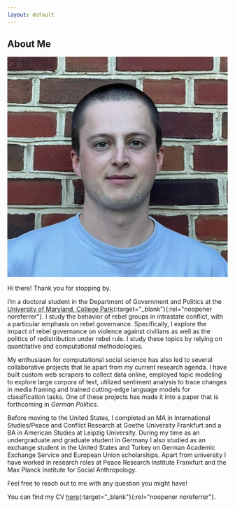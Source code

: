 ```yaml
---
layout: default
---
```


## About Me

<img class="profile-picture" src="profile.jpg">

Hi there! Thank you for stopping by.

I’m a doctoral student in the Department of Government and Politics at the [University of Maryland, College Park](https://gvpt.umd.edu/){:target="_blank"}{:rel="noopener noreferrer"}. I study the behavior of rebel groups in intrastate conflict, with a particular emphasis on rebel governance. Specifically, I explore the impact of rebel governance on violence against civilians as well as the politics of redistribution under rebel rule. I study these topics by relying on quantitative and computational methodologies.

My enthusiasm for computational social science has also led to several collaborative projects that lie apart from my current research agenda. I have built custom web scrapers to collect data online, employed topic modeling to explore large corpora of text, utilized sentiment analysis to trace changes in media framing and trained cutting-edge language models for classification tasks. One of these projects has made it into a paper that is forthcoming in *German Politics*.

Before moving to the United States, I completed an MA in International Studies/Peace and Conflict Research at Goethe University Frankfurt and a BA in American Studies at Leipzig University. During my time as an undergraduate and graduate student in Germany I also studied as an exchange student in the United States and Turkey on German Academic Exchange Service and European Union scholarships. Apart from university I have worked in research roles at Peace Research Institute Frankfurt and the Max Planck Institute for Social Anthropology.

Feel free to reach out to me with any question you might have!

You can find my CV [here](/pdfs/cv_bauer.pdf){:target="_blank"}{:rel="noopener noreferrer"}.
